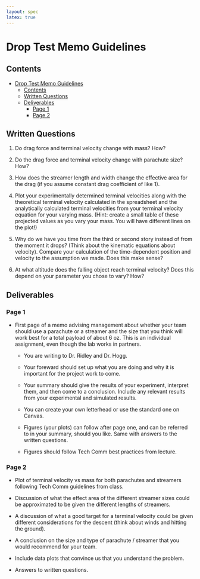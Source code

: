 ```yaml
---
layout: spec
latex: true
---
```


# Drop Test Memo Guidelines

## Contents

- [Drop Test Memo Guidelines](#drop-test-memo-guidelines)
  - [Contents](#contents)
  - [Written Questions](#written-questions)
  - [Deliverables](#deliverables)
    - [Page 1](#page-1)
    - [Page 2](#page-2)

## Written Questions

1. Do drag force and terminal velocity change with mass? How?

2. Do the drag force and terminal velocity change with parachute size? How?

3. How does the streamer length and width change the effective area for the drag (if you assume constant drag coefficient of like 1).

3. Plot your experimentally determined terminal velocities along with the theoretical terminal velocity calculated in the spreadsheet and the analytically calculated terminal velocities from your terminal velocity equation for your varying mass. (Hint: create a small table of these projected values as you vary your mass. You will have different lines on the plot!)

4. Why do we have you time from the third or second story instead of from the moment it drops? (Think about the kinematic equations about velocity). Compare your calculation of the time-dependent position and velocity to the assumption we made. Does this make sense?

5. At what altitude does the falling object reach terminal velocity? Does this depend on your parameter you chose to vary? How?

## Deliverables

### Page 1

- First page of a memo advising management about whether your team should use a parachute or a streamer and the size that you think will work best for a total payload of about 6 oz.  This is an individual assignment, even though the lab works in partners.

  - You are writing to Dr. Ridley and Dr. Hogg.
  
  - Your foreward should set up what you are doing and why it is important for the project work to come.
  
  - Your summary should give the results of your experiment, interpret them, and then come to a conclusion.  Include any relevant results from your experimental and simulated results.

  - You can create your own letterhead or use the standard one on Canvas.

  - Figures (your plots) can follow after page one, and can be referred to in your summary, should you like. Same with answers to the written questions.

  - Figures should follow Tech Comm best practices from lecture.

### Page 2

- Plot of terminal velocity vs mass for both parachutes and streamers following Tech Comm guidelines from class.

- Discussion of what the effect area of the different streamer sizes could be approximated to be given the different lengths of streamers.

- A discussion of what a good target for a terminal velocity could be given different considerations for the descent (think about winds and hitting the ground).

- A conclusion on the size and type of parachute / streamer that you would recommend for your team.

- Include data plots that convince us that you understand the problem.

- Answers to written questions.
